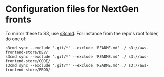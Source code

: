 Configuration files for NextGen fronts
======================================

To mirror these to S3, use [s3cmd](http://s3tools.org/s3cmd). For instance from the repo's root folder, do one of:

```
s3cmd sync --exclude '.git/*' --exclude 'README.md' ./ s3://aws-frontend-store/DEV/
s3cmd sync --exclude '.git/*' --exclude 'README.md' ./ s3://aws-frontend-store/CODE/
s3cmd sync --exclude '.git/*' --exclude 'README.md' ./ s3://aws-frontend-store/PROD/
```
